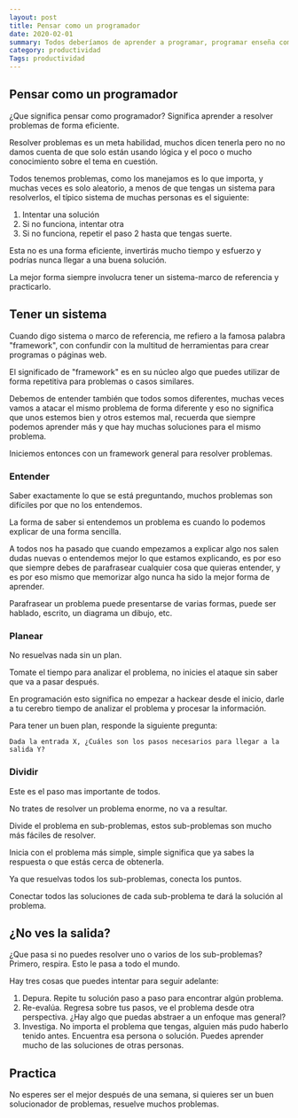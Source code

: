 ```yaml
---
layout: post
title: Pensar como un programador
date: 2020-02-01
summary: Todos deberíamos de aprender a programar, programar enseña como pensar
category: productividad
Tags: productividad
---
```


## Pensar como un programador

¿Que significa pensar como programador?
Significa aprender a resolver problemas de forma eficiente.

Resolver problemas es un meta habilidad, muchos dicen tenerla pero no no damos cuenta de que solo están usando lógica y el poco o mucho conocimiento sobre el tema en cuestión.

Todos tenemos problemas, como los manejamos es lo que importa, y muchas veces es solo aleatorio, a menos de que tengas un sistema para resolverlos, el típico sistema de muchas personas es el siguiente:

1.  Intentar una solución
1.  Si no funciona, intentar otra
1.  Si no funciona, repetir el paso 2 hasta que tengas suerte.

Esta no es una forma eficiente, invertirás mucho tiempo y esfuerzo y podrías nunca llegar a una buena solución.

La mejor forma siempre involucra tener un sistema-marco de referencia y practicarlo.

## Tener un sistema

Cuando digo sistema o marco de referencia, me refiero a la famosa palabra "framework", con confundir con la multitud de herramientas para crear programas o páginas web.

El significado de "framework" es en su núcleo algo que puedes utilizar de forma repetitiva para problemas o casos similares.

Debemos de entender también que todos somos diferentes, muchas veces vamos a atacar el mismo problema de forma diferente y eso no significa que unos estemos bien y otros estemos mal, recuerda que siempre podemos aprender más y que hay muchas soluciones para el mismo problema.

Iniciemos entonces con un framework general para resolver problemas.

### Entender
Saber exactamente lo que se está preguntando, muchos problemas son difíciles por que no los entendemos.

La forma de saber si entendemos un problema es cuando lo podemos explicar de una forma sencilla.

A todos nos ha pasado que cuando empezamos a explicar algo nos salen dudas nuevas o entendemos mejor lo que estamos explicando, es por eso que siempre debes de parafrasear cualquier cosa que quieras entender, y es por eso mismo que memorizar algo nunca ha sido la mejor forma de aprender.

Parafrasear un problema puede presentarse de varias formas, puede ser hablado, escrito, un diagrama un dibujo, etc.

### Planear
No resuelvas nada sin un plan.

Tomate el tiempo para analizar el problema, no inicies el ataque sin saber que va a pasar después.

En programación esto significa no empezar a hackear desde el inicio, darle a tu cerebro tiempo de analizar el problema y procesar la información.

Para tener un buen plan, responde la siguiente pregunta:

`Dada la entrada X, ¿Cuáles son los pasos necesarios para llegar a la salida Y?`

### Dividir

Este es el paso mas importante de todos.

No trates de resolver un problema enorme, no va a resultar.

Divide el problema en sub-problemas, estos sub-problemas son mucho más fáciles de resolver.

Inicia con el problema más simple, simple significa que ya sabes la respuesta o que estás cerca de obtenerla.

Ya que resuelvas todos los sub-problemas, conecta los puntos.

Conectar todos las soluciones de cada sub-problema te dará la solución al problema.

## ¿No ves la salida?

¿Que pasa si no puedes resolver uno o varios de los sub-problemas?
Primero, respira. Esto le pasa a todo el mundo.

Hay tres cosas que puedes intentar para seguir adelante:

1.  Depura. Repite tu solución paso a paso para encontrar algún problema.
1.  Re-evalúa. Regresa sobre tus pasos, ve el problema desde otra perspectiva. ¿Hay algo que puedas abstraer a un enfoque mas general?
1.  Investiga. No importa el problema que tengas, alguien más pudo haberlo tenido antes. Encuentra esa persona o solución. Puedes aprender mucho de las soluciones de otras personas.


## Practica

No esperes ser el mejor después de una semana, si quieres ser un buen solucionador de problemas, resuelve muchos problemas.

